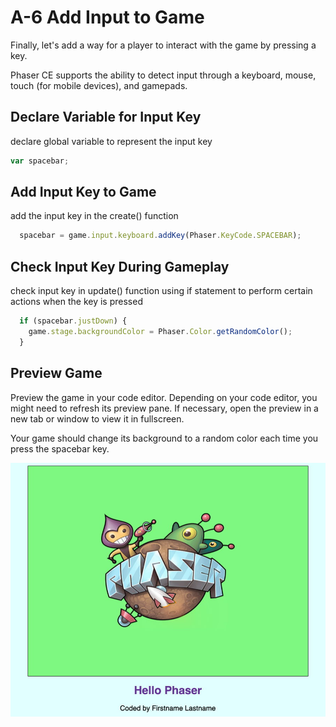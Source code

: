 # A-6 Add Input to Game

Finally, let's add a way for a player to interact with the game by pressing a key.

Phaser CE supports the ability to detect input through a keyboard, mouse, touch \(for mobile devices\), and gamepads.

## Declare Variable for Input Key

declare global variable to represent the input key

```javascript
var spacebar;
```

## Add Input Key to Game

add the input key in the create\(\) function

```javascript
  spacebar = game.input.keyboard.addKey(Phaser.KeyCode.SPACEBAR);
```

## Check Input Key During Gameplay

check input key in update\(\) function using if statement to perform certain actions when the key is pressed

```javascript
  if (spacebar.justDown) {
    game.stage.backgroundColor = Phaser.Color.getRandomColor();
  }
```

## Preview Game

Preview the game in your code editor. Depending on your code editor, you might need to refresh its preview pane. If necessary, open the preview in a new tab or window to view it in fullscreen.

Your game should change its background to a random color each time you press the spacebar key.

![](../../.gitbook/assets/hello-phaser-final-preview.jpg)

